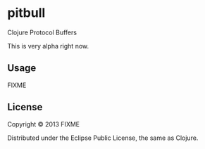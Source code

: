 # pitbull

Clojure Protocol Buffers

This is very alpha right now.

## Usage

FIXME

## License

Copyright © 2013 FIXME

Distributed under the Eclipse Public License, the same as Clojure.
